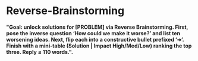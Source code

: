 <!-- markdownlint-disable MD029 MD036 -->

# Reverse-Brainstorming

**"Goal: unlock solutions for [PROBLEM] via Reverse Brainstorming. First, pose the inverse question ‘How could we make it worse?’ and list ten worsening ideas. Next, flip each into a constructive bullet prefixed ‘➜’. Finish with a mini-table (Solution \| Impact High/Med/Low) ranking the top three. Reply ≤ 110 words.".**
